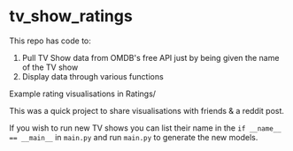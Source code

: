# tv_show_ratings

This repo has code to:
1. Pull TV Show data from OMDB's free API just by being given the name of the TV show
2. Display data through various functions

Example rating visualisations in Ratings/

This was a quick project to share visualisations with friends & a reddit post.

If you wish to run new TV shows you can list their name in the `if __name__ == __main__` in `main.py` and run `main.py` to generate the new models.
